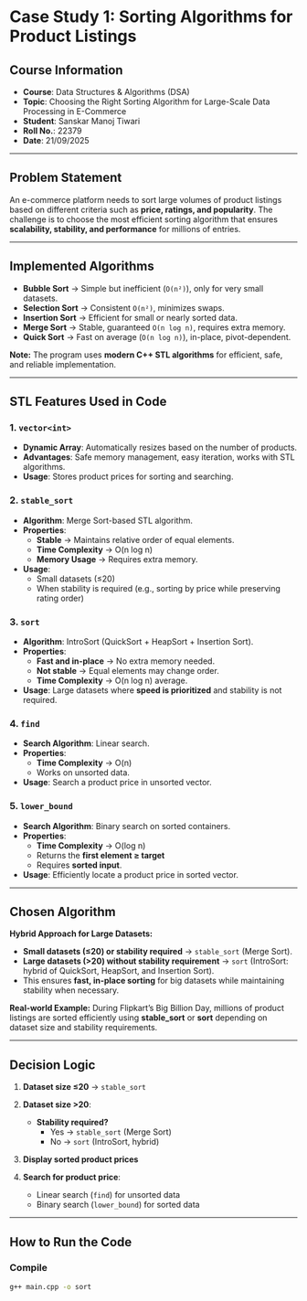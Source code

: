 # Case Study 1: Sorting Algorithms for Product Listings

## Course Information
- **Course**: Data Structures & Algorithms (DSA)  
- **Topic**: Choosing the Right Sorting Algorithm for Large-Scale Data Processing in E-Commerce  
- **Student**: Sanskar Manoj Tiwari  
- **Roll No.**: 22379  
- **Date**: 21/09/2025  

---

## Problem Statement
An e-commerce platform needs to sort large volumes of product listings based on different criteria such as **price, ratings, and popularity**. The challenge is to choose the most efficient sorting algorithm that ensures **scalability, stability, and performance** for millions of entries.

---

## Implemented Algorithms
- **Bubble Sort** → Simple but inefficient (`O(n²)`), only for very small datasets.  
- **Selection Sort** → Consistent `O(n²)`, minimizes swaps.  
- **Insertion Sort** → Efficient for small or nearly sorted data.  
- **Merge Sort** → Stable, guaranteed `O(n log n)`, requires extra memory.  
- **Quick Sort** → Fast on average (`O(n log n)`), in-place, pivot-dependent.  

**Note:** The program uses **modern C++ STL algorithms** for efficient, safe, and reliable implementation.

---

## STL Features Used in Code

### 1. `vector<int>`  
- **Dynamic Array**: Automatically resizes based on the number of products.  
- **Advantages**: Safe memory management, easy iteration, works with STL algorithms.  
- **Usage**: Stores product prices for sorting and searching.

### 2. `stable_sort`  
- **Algorithm**: Merge Sort-based STL algorithm.  
- **Properties**:  
  - **Stable** → Maintains relative order of equal elements.  
  - **Time Complexity** → O(n log n)  
  - **Memory Usage** → Requires extra memory.  
- **Usage**:  
  - Small datasets (≤20)  
  - When stability is required (e.g., sorting by price while preserving rating order)

### 3. `sort`  
- **Algorithm**: IntroSort (QuickSort + HeapSort + Insertion Sort).  
- **Properties**:  
  - **Fast and in-place** → No extra memory needed.  
  - **Not stable** → Equal elements may change order.  
  - **Time Complexity** → O(n log n) average.  
- **Usage**: Large datasets where **speed is prioritized** and stability is not required.

### 4. `find`  
- **Search Algorithm**: Linear search.  
- **Properties**:  
  - **Time Complexity** → O(n)  
  - Works on unsorted data.  
- **Usage**: Search a product price in unsorted vector.

### 5. `lower_bound`  
- **Search Algorithm**: Binary search on sorted containers.  
- **Properties**:  
  - **Time Complexity** → O(log n)  
  - Returns the **first element ≥ target**  
  - Requires **sorted input**.  
- **Usage**: Efficiently locate a product price in sorted vector.

---

## Chosen Algorithm
**Hybrid Approach for Large Datasets:**  
- **Small datasets (≤20) or stability required** → `stable_sort` (Merge Sort).  
- **Large datasets (>20) without stability requirement** → `sort` (IntroSort: hybrid of QuickSort, HeapSort, and Insertion Sort).  
- This ensures **fast, in-place sorting** for big datasets while maintaining stability when necessary.  

**Real-world Example:** During Flipkart’s Big Billion Day, millions of product listings are sorted efficiently using **stable_sort** or **sort** depending on dataset size and stability requirements.

---

## Decision Logic
1. **Dataset size ≤20** → `stable_sort`  
2. **Dataset size >20**:  
   - **Stability required?**  
     - Yes → `stable_sort` (Merge Sort)  
     - No → `sort` (IntroSort, hybrid)  

3. **Display sorted product prices**  

4. **Search for product price**:  
   - Linear search (`find`) for unsorted data  
   - Binary search (`lower_bound`) for sorted data  

---

## How to Run the Code

### Compile
```bash
g++ main.cpp -o sort
